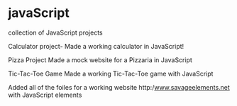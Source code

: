 # javaScript
collection of JavaScript  projects


Calculator project- 
Made a working calculator in JavaScript!

Pizza Project
Made a mock website for a Pizzaria in JavaScript

Tic-Tac-Toe Game
Made a working Tic-Tac-Toe game with JavaScript

Added all of the foiles for a working website
http:/www.savageelements.net
with JavaScript elements
